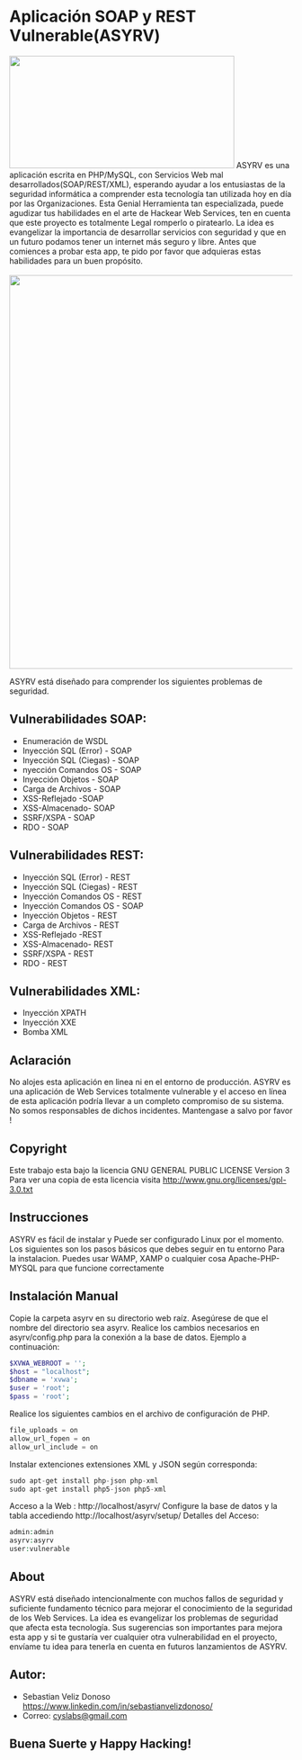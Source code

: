 Aplicación SOAP y REST Vulnerable(ASYRV)
=========================================
<img src="https://i.imgur.com/VxWvP8L.jpg" width="400" height="200">
ASYRV es una aplicación escrita en PHP/MySQL, con Servicios Web mal desarrollados(SOAP/REST/XML), esperando ayudar a los entusiastas de la seguridad informática a comprender esta tecnología tan utilizada hoy en día por las Organizaciones. 
Esta Genial Herramienta tan especializada, puede agudizar tus habilidades en el arte de Hackear Web Services, ten en cuenta que este proyecto es totalmente Legal romperlo o piratearlo. La idea es evangelizar la importancia de desarrollar servicios con seguridad y que en un futuro podamos tener un internet más seguro y libre. Antes que comiences a probar esta app, te pido por favor que adquieras estas habilidades para un buen propósito.<br /><br />

<img src="https://i.imgur.com/vsmOkbs.jpg" width="900" height="700">

ASYRV está diseñado para comprender los siguientes problemas de seguridad.

## Vulnerabilidades SOAP:
+ Enumeración de WSDL
+ Inyección SQL (Error) - SOAP
+ Inyección SQL (Ciegas) - SOAP
+ nyección Comandos OS - SOAP
+ Inyección Objetos - SOAP
+ Carga de Archivos - SOAP
+ XSS-Reflejado -SOAP
+ XSS-Almacenado- SOAP
+ SSRF/XSPA - SOAP
+ RDO - SOAP

## Vulnerabilidades REST:
+ Inyección SQL (Error) - REST
+ Inyección SQL (Ciegas) - REST
+ Inyección Comandos OS - REST
+ Inyección Comandos OS - SOAP
+ Inyección Objetos - REST
+ Carga de Archivos - REST
+ XSS-Reflejado -REST
+ XSS-Almacenado- REST
+ SSRF/XSPA - REST
+ RDO - REST

## Vulnerabilidades XML:
+ Inyección XPATH
+ Inyección XXE
+ Bomba XML


## Aclaración

No alojes esta aplicación en linea ni en el entorno de producción. ASYRV es una aplicación de Web Services totalmente vulnerable y el acceso en línea de esta aplicación podría llevar a un completo compromiso de su sistema. No somos responsables de dichos incidentes. Mantengase a salvo por favor !

## Copyright

Este trabajo esta bajo la licencia GNU GENERAL PUBLIC LICENSE Version 3 
Para ver una copia de esta licencia visita http://www.gnu.org/licenses/gpl-3.0.txt


## Instrucciones
ASYRV es fácil de instalar y Puede ser configurado Linux por el momento. Los siguientes son los pasos básicos que debes seguir en tu entorno Para la instalacion. Puedes usar WAMP, XAMP o cualquier cosa Apache-PHP-MYSQL para que funcione correctamente


## Instalación Manual

Copie la carpeta asyrv en su directorio web raíz. Asegúrese de que el nombre del directorio sea asyrv. Realice los cambios necesarios en asyrv/config.php para la conexión a la base de datos. Ejemplo a continuación:

```php
$XVWA_WEBROOT = '';  
$host = "localhost"; 
$dbname = 'xvwa';  
$user = 'root'; 
$pass = 'root';
```

Realice los siguientes cambios en el archivo de configuración de PHP. 

```php
file_uploads = on 
allow_url_fopen = on 
allow_url_include = on 
```
Instalar extenciones extensiones XML y JSON según corresponda:

```php
sudo apt-get install php-json php-xml
sudo apt-get install php5-json php5-xml
```
Acceso a la Web : http://localhost/asyrv/
Configure la base de datos y la tabla accediendo http://localhost/asyrv/setup/ 
Detalles del Acceso:

```php
admin:admin
asyrv:asyrv
user:vulnerable
```

## About 

ASYRV está diseñado intencionalmente con muchos fallos de seguridad y suficiente fundamento técnico para mejorar el conocimiento de la seguridad de los Web Services. La idea es evangelizar los problemas de seguridad que afecta esta tecnología. Sus sugerencias son importantes para mejora esta app y si te gustaría ver cualquier otra vulnerabilidad en el proyecto, envíame tu idea para tenerla en cuenta en futuros lanzamientos de ASYRV.

## Autor:
- Sebastian Veliz Donoso https://www.linkedin.com/in/sebastianvelizdonoso/
- Correo: cyslabs@gmail.com

## Buena Suerte y Happy Hacking!

